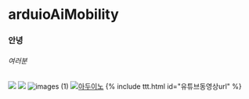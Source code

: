 # arduioAiMobility

### 안녕

###### 여러분
 ![](https://github.com/lim-jonguk/arduioAiMobility/blob/main/images%20(1).jpg)
![](https://cdn.crowdpic.net/list-thumb/thumb_l_4291713E6EC8D22461618B2107D30880.jpg)
![images (1)](https://user-images.githubusercontent.com/81340019/211242097-9c50b1f3-e6e3-4820-b932-4ca86de8a57e.jpg)
[![아두이노]( https://img.youtube.com/vi/rxIh9_-7qLA/0.jpg)](https://www.youtube.com/watch?v=rxIh9_-7qLA)
  {% include ttt.html id="유튜브동영상url" %}  
